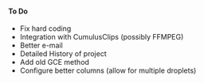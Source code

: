 #### To Do

* Fix hard coding
* Integration with CumulusClips (possibly FFMPEG)
* Better e-mail
* Detailed History of project
* Add old GCE method
* Configure better columns (allow for multiple droplets)
